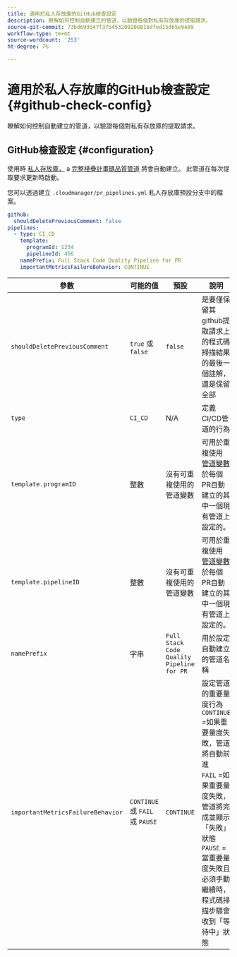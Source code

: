 ```yaml
---
title: 適用於私人存放庫的GitHub檢查設定
description: 瞭解如何控制自動建立的管道，以驗證每個對私有存放庫的提取請求。
source-git-commit: 73bd693d47f37b453209208816dfed15d65e9e09
workflow-type: tm+mt
source-wordcount: '253'
ht-degree: 7%

---
```



# 適用於私人存放庫的GitHub檢查設定 {#github-check-config}

瞭解如何控制自動建立的管道，以驗證每個對私有存放庫的提取請求。

## GitHub檢查設定 {#configuration}

使用時 [私人存放庫，](private-repositories.md#using) a [完整棧疊計畫碼品質管道](/help/implementing/cloud-manager/configuring-pipelines/introduction-ci-cd-pipelines.md) 將會自動建立。 此管道在每次提取要求更新時啟動。

您可以透過建立 `.cloudmanager/pr_pipelines.yml` 私人存放庫預設分支中的檔案。

```yaml
github:
  shouldDeletePreviousComment: false
pipelines:
  - type: CI_CD
    template:
      programId: 1234
      pipelineId: 456
    namePrefix: Full Stack Code Quality Pipeline for PR 
    importantMetricsFailureBehavior: CONTINUE
```

| 參數 | 可能的值 | 預設 | 說明 |
|---|---|---|---|
| `shouldDeletePreviousComment` | `true` 或 `false` | `false` | 是要僅保留其github提取請求上的程式碼掃描結果的最後一個註解，還是保留全部 |
| `type` | `CI_CD` | N/A | 定義CI/CD管道的行為 |
| `template.programID` | 整數 | 沒有可重複使用的管道變數 | 可用於重複使用 [管道變數](/help/implementing/cloud-manager/configuring-pipelines/pipeline-variables.md) 於每個PR自動建立的其中一個現有管道上設定的。 |
| `template.pipelineID` | 整數 | 沒有可重複使用的管道變數 | 可用於重複使用 [管道變數](/help/implementing/cloud-manager/configuring-pipelines/pipeline-variables.md) 於每個PR自動建立的其中一個現有管道上設定的。 |
| `namePrefix` | 字串 | `Full Stack Code Quality Pipeline for PR` | 用於設定自動建立的管道名稱 |
| `importantMetricsFailureBehavior` | `CONTINUE` 或 `FAIL` 或 `PAUSE` | `CONTINUE` | 設定管道的重要量度行為<br>`CONTINUE` =如果重要量度失敗，管道將自動前進<br>`FAIL` =如果重要量度失敗，管道將完成並顯示「失敗」狀態<br>`PAUSE` =當重要量度失敗且必須手動繼續時，程式碼掃描步驟會收到「等待中」狀態 |
